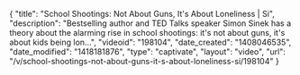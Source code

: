 {
    "title": "School Shootings: Not About Guns, It's About Loneliness | Si",
    "description": "Bestselling author and TED Talks speaker Simon Sinek has a theory about the alarming rise in school shootings: it's not about guns, it's about kids being lon...",
    "videoid": "198104",
    "date_created": "1408046535",
    "date_modified": "1418181876",
    "type": "captivate",
    "layout": "video",
    "url": "\/v\/school-shootings-not-about-guns-it-s-about-loneliness-si\/198104"
}